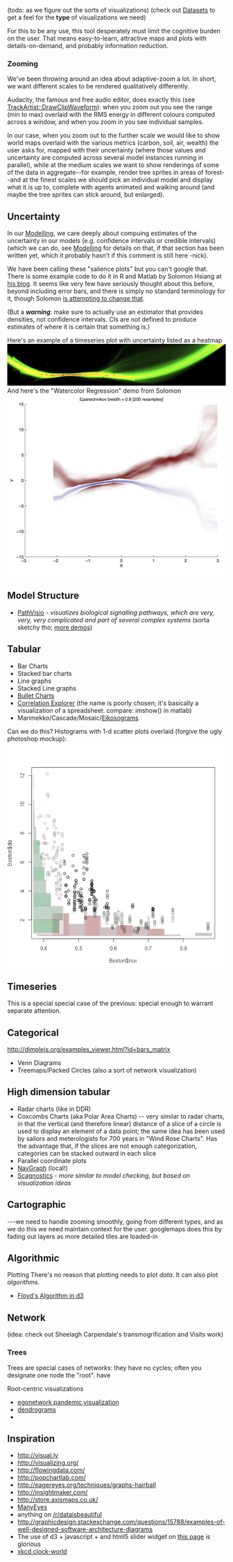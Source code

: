 (todo: as we figure out the sorts of visualizations)
(check out [Datasets](Datasets.md) to get a feel for the **type** of visualizations we need)

For this to be any use, this tool desperately must limit the cognitive burden on the user. That means easy-to-learn, attractive maps and plots with details-on-demand, and probably information reduction.

### Zooming

We've been throwing around an idea about adaptive-zoom a lot. In short, we want different scales to be rendered qualitatively differently.

Audacity, the famous and free audio editor, does exactly this (see [TrackArtist::DrawClipWaveform](http://code.google.com/p/audacity/source/browse/audacity-src/trunk/src/TrackArtist.cpp#1379)): when you zoom out you see the range (min to max) overlaid with the RMS energy in different colours computed across a window, and when you zoom in you see individual samples.

In our case, when you zoom out to the further scale we would like to show world maps overlaid with the various metrics (carbon, soil, air, wealth) the user asks for, mapped with their uncertainty (where those values and uncertainty are computed across several model instances running in parallel), while at the medium scales we want to show renderings of some of the data in aggregate--for example, render tree sprites in areas of forest--and at the finest scales we should pick an individual model and display what it is up to, complete with agents animated and walking around (and maybe the tree sprites can stick around, but enlarged).

## Uncertainty 
In our [Modelling](Modelling.md), we care deeply about compuing estimates of the uncertainty in our models (e.g. confidence intervals or credible intervals) (which we can do, see [Modelling](Modelling.md) for details on that, if that section has been written yet, which it probably hasn't if this comment is still here -nick).

We have been calling these "salience plots" but you can't google that. There is some example code to do it in R and Matlab by Solomon Hsiang at [his blog](http://www.fight-entropy.com/2012/08/watercolor-regression.html). It seems like very few have seriously thought about this before, beyond including error bars, and there is simply no standard terminology for it, though Solomon 
[is attempting to change that](http://www.fight-entropy.com/2012/07/visually-weighted-regression.html).

(But a _**warning**_: make sure to actually use an estimator that provides densities, not confidence intervals. CIs are not defined to produce estimates of where it is certain that something is.)


Here's an example of a timeseries plot with uncertainty listed as a heatmap ![Salience Plot](salience.png)
And here's the "Watercolor Regression" demo from Solomon ![Watercolor Regression](smooth_overlaid.jpg)

## Model Structure

* [PathVisio](https://github.com/wikipathways/pathvisiojs/) - _visualizes biological signalling pathways, which are very, very, very complicated and part of several complex systems_ (sorta sketchy tho; [more demos](http://wikipathways.org/index.php/Pathway:WP2516))

## Tabular



* Bar Charts
* Stacked bar charts
* Line graphs
* Stacked Line graphs
* [Bullet Charts](http://bl.ocks.org/mbostock/4061961)
* [Correlation Explorer](https://github.com/CompassInc/correlation-explorer) (the name is poorly chosen; it's basically a visualization of a spreadsheet. compare: imshow() in matlab)
* Marimekko/Cascade/Mosaic/[Eikosograms](https://www.youtube.com/watch?v=9ZuYfZukBcM)


Can we do this? Histograms with 1-d scatter plots overlaid (forgive the ugly photoshop mockup):
![Scatter-Histograms](scatter-hist.png)

## Timeseries

This is a special special case of the previous: special enough to warrant separate attention.

## Categorical

http://dimplejs.org/examples_viewer.html?id=bars_matrix

* Venn Diagrams
* Treemaps/Packed Circles (also a sort of network visualization)

## High dimension tabular

* Radar charts (like in DDR)
* Coxcombs Charts (aka Polar Area Charts) -- very similar to radar charts, in that the vertical (and therefore linear) distance of a slice of a circle is used to display an element of a data point; the same idea has been used by sailors and meterologists for 700 years in "Wind Rose Charts". Has the advantage that, if the slices are not enough categorization, categories can be stacked outward in each slice 
* Parallel coordinate plots
* [NavGraph](http://navgraph.com/) (local!)
* [Scagnostics](http://cran.r-project.org/web/packages/scagnostics/) - _more similar to model checking, but based on visualization ideas_

## Cartographic

 ---we need to handle zooming smoothly, going from different types, and as we do this we need maintain context for the user. googlemaps does this by fading out layers as more detailed tiles are loaded-in

## Algorithmic

Plotting 
There's no reason that plotting needs to plot _data_. It can also plot _algorithms_.

* [Floyd's Algorithm in d3](http://www.jasondavies.com/duplicates/)

## Network


(idea: check out Sheelagh Carpendale's transmogrification and Visits work)

### Trees

Trees are special cases of networks: they have no cycles; often you designate one node the "root". have 



Root-centric visualizations

* [egonetwork pandemic visualization](http://rocs.hu-berlin.de/projects/hidden/index.html)
* [dendrograms](http://bl.ocks.org/mbostock/2429963)
* 

## Inspiration
* http://visual.ly
* http://visualizing.org/
* http://flowingdata.com/
* http://popchartlab.com/
* http://eagereyes.org/techniques/graphs-hairball
* http://insightmaker.com/
* http://store.axismaps.co.uk/
* [ManyEyes](http://www-958.ibm.com/software/analytics/manyeyes/)
* anything on [/r/dataisbeautiful](http://www.reddit.com/r/dataisbeautiful/)
* http://graphicdesign.stackexchange.com/questions/15788/examples-of-well-designed-software-architecture-diagrams
* The use of d3 + javascript + and html5 slider widget on [this page](http://scott.fortmann-roe.com/docs/BiasVariance.html) is glorious
* [xkcd clock-world](http://xkcd.com/now)
